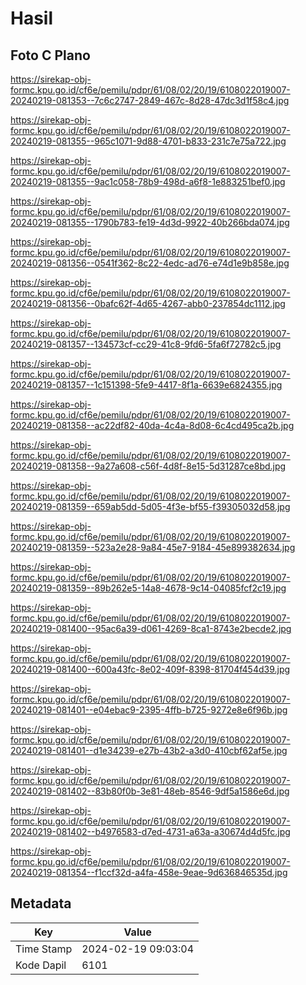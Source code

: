 # Hasil

## Foto C Plano

https://sirekap-obj-formc.kpu.go.id/cf6e/pemilu/pdpr/61/08/02/20/19/6108022019007-20240219-081353--7c6c2747-2849-467c-8d28-47dc3d1f58c4.jpg

https://sirekap-obj-formc.kpu.go.id/cf6e/pemilu/pdpr/61/08/02/20/19/6108022019007-20240219-081355--965c1071-9d88-4701-b833-231c7e75a722.jpg

https://sirekap-obj-formc.kpu.go.id/cf6e/pemilu/pdpr/61/08/02/20/19/6108022019007-20240219-081355--9ac1c058-78b9-498d-a6f8-1e883251bef0.jpg

https://sirekap-obj-formc.kpu.go.id/cf6e/pemilu/pdpr/61/08/02/20/19/6108022019007-20240219-081355--1790b783-fe19-4d3d-9922-40b266bda074.jpg

https://sirekap-obj-formc.kpu.go.id/cf6e/pemilu/pdpr/61/08/02/20/19/6108022019007-20240219-081356--0541f362-8c22-4edc-ad76-e74d1e9b858e.jpg

https://sirekap-obj-formc.kpu.go.id/cf6e/pemilu/pdpr/61/08/02/20/19/6108022019007-20240219-081356--0bafc62f-4d65-4267-abb0-237854dc1112.jpg

https://sirekap-obj-formc.kpu.go.id/cf6e/pemilu/pdpr/61/08/02/20/19/6108022019007-20240219-081357--134573cf-cc29-41c8-9fd6-5fa6f72782c5.jpg

https://sirekap-obj-formc.kpu.go.id/cf6e/pemilu/pdpr/61/08/02/20/19/6108022019007-20240219-081357--1c151398-5fe9-4417-8f1a-6639e6824355.jpg

https://sirekap-obj-formc.kpu.go.id/cf6e/pemilu/pdpr/61/08/02/20/19/6108022019007-20240219-081358--ac22df82-40da-4c4a-8d08-6c4cd495ca2b.jpg

https://sirekap-obj-formc.kpu.go.id/cf6e/pemilu/pdpr/61/08/02/20/19/6108022019007-20240219-081358--9a27a608-c56f-4d8f-8e15-5d31287ce8bd.jpg

https://sirekap-obj-formc.kpu.go.id/cf6e/pemilu/pdpr/61/08/02/20/19/6108022019007-20240219-081359--659ab5dd-5d05-4f3e-bf55-f39305032d58.jpg

https://sirekap-obj-formc.kpu.go.id/cf6e/pemilu/pdpr/61/08/02/20/19/6108022019007-20240219-081359--523a2e28-9a84-45e7-9184-45e899382634.jpg

https://sirekap-obj-formc.kpu.go.id/cf6e/pemilu/pdpr/61/08/02/20/19/6108022019007-20240219-081359--89b262e5-14a8-4678-9c14-04085fcf2c19.jpg

https://sirekap-obj-formc.kpu.go.id/cf6e/pemilu/pdpr/61/08/02/20/19/6108022019007-20240219-081400--95ac6a39-d061-4269-8ca1-8743e2becde2.jpg

https://sirekap-obj-formc.kpu.go.id/cf6e/pemilu/pdpr/61/08/02/20/19/6108022019007-20240219-081400--600a43fc-8e02-409f-8398-81704f454d39.jpg

https://sirekap-obj-formc.kpu.go.id/cf6e/pemilu/pdpr/61/08/02/20/19/6108022019007-20240219-081401--e04ebac9-2395-4ffb-b725-9272e8e6f96b.jpg

https://sirekap-obj-formc.kpu.go.id/cf6e/pemilu/pdpr/61/08/02/20/19/6108022019007-20240219-081401--d1e34239-e27b-43b2-a3d0-410cbf62af5e.jpg

https://sirekap-obj-formc.kpu.go.id/cf6e/pemilu/pdpr/61/08/02/20/19/6108022019007-20240219-081402--83b80f0b-3e81-48eb-8546-9df5a1586e6d.jpg

https://sirekap-obj-formc.kpu.go.id/cf6e/pemilu/pdpr/61/08/02/20/19/6108022019007-20240219-081402--b4976583-d7ed-4731-a63a-a30674d4d5fc.jpg

https://sirekap-obj-formc.kpu.go.id/cf6e/pemilu/pdpr/61/08/02/20/19/6108022019007-20240219-081354--f1ccf32d-a4fa-458e-9eae-9d636846535d.jpg


## Metadata

| Key        | Value               |
| ---------- | ------------------- |
| Time Stamp | 2024-02-19 09:03:04 |
| Kode Dapil | 6101                |



